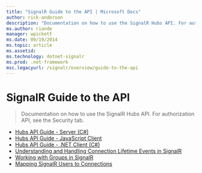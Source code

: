 ```yaml
---
title: "SignalR Guide to the API | Microsoft Docs"
author: rick-anderson
description: "Documentation on how to use the SignalR Hubs API. For authorization API, see the Security tab."
ms.author: riande
manager: wpickett
ms.date: 09/19/2014
ms.topic: article
ms.assetid: 
ms.technology: dotnet-signalr
ms.prod: .net-framework
msc.legacyurl: /signalr/overview/guide-to-the-api
---
```

SignalR Guide to the API
====================
> Documentation on how to use the SignalR Hubs API. For authorization API, see the Security tab.


- [Hubs API Guide - Server (C#)](hubs-api-guide-server.md)
- [Hubs API Guide - JavaScript Client](hubs-api-guide-javascript-client.md)
- [Hubs API Guide - .NET Client (C#)](hubs-api-guide-net-client.md)
- [Understanding and Handling Connection Lifetime Events in SignalR](handling-connection-lifetime-events.md)
- [Working with Groups in SignalR](working-with-groups.md)
- [Mapping SignalR Users to Connections](mapping-users-to-connections.md)